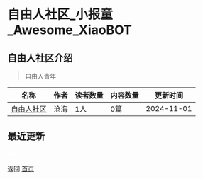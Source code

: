 # 自由人社区_小报童_Awesome_XiaoBOT

## 自由人社区介绍
> 自由人青年  
  


|名称|作者|读者数量|内容数量|更新时间|
|---|---|---|---|---|
|[自由人社区](https://xiaobot.net/p/free666?refer=9c3f1c95-a052-465a-9902-f6d75080262a)|沧海|1人|0篇|2024-11-01|

## 最近更新



<a href="https://github.com/Reno9527/awesome-xiaobot" style="color: white; text-decoration: none;">awesome-xiaobot</a>

返回 [首页](../README.md)
